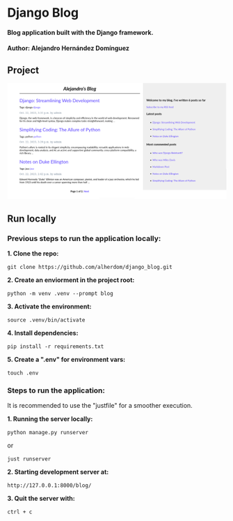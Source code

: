 # Django Blog

#### Blog application built with the Django framework.
#### Author: Alejandro Hernández Domínguez

## Project

<div align=center;">
    <img src="alejandrosblog.png" alt="Error">
</div>

## Run locally

### Previous steps to run the application locally:

**1. Clone the repo:**

```
git clone https://github.com/alherdom/django_blog.git
```

**2. Create an enviorment in the project root:**

```
python -m venv .venv --prompt blog
```

**3. Activate the environment:**

```
source .venv/bin/activate
```

**4. Install dependencies:**

```
pip install -r requirements.txt
```

**5. Create a ".env" for environment vars:**

```
touch .env
```

### Steps to run the application:

It is recommended to use the "justfile" for a smoother execution.

**1. Running the server locally:**

```
python manage.py runserver
```

or

```
just runserver
```

**2. Starting development server at:**

```
http://127.0.0.1:8000/blog/
``` 

**3. Quit the server with:**

```
ctrl + c
```
